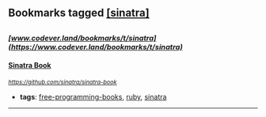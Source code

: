 ## Bookmarks tagged [[sinatra]](https://www.codever.land/search?q=[sinatra])

_<sup><sup>[www.codever.land/bookmarks/t/sinatra](https://www.codever.land/bookmarks/t/sinatra)</sup></sup>_
---
#### [Sinatra Book](https://github.com/sinatra/sinatra-book)
_<sup>https://github.com/sinatra/sinatra-book</sup>_

* **tags**: [free-programming-books](../tagged/free-programming-books.md), [ruby](../tagged/ruby.md), [sinatra](../tagged/sinatra.md)
---
